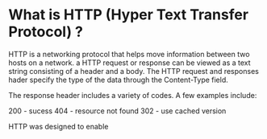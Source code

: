 # What is HTTP (Hyper Text Transfer Protocol) ?

HTTP is a networking protocol that helps move information between two hosts on a network. a HTTP request or response can be viewed as a text string consisting of a header and a body. The HTTP request and responses hader specify the type of the data through the Content-Type field. 

The response header includes a variety of codes. A few examples include: 

200 - sucess
404 - resource not found
302 - use cached version 

HTTP was designed to enable 
